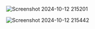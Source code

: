 ![Screenshot 2024-10-12 215201](https://github.com/user-attachments/assets/bcbce342-3f5b-40f4-8f04-b68969aeb81c)


![Screenshot 2024-10-12 215442](https://github.com/user-attachments/assets/83e6aecf-a6db-4077-9934-2de12b4ab191)


